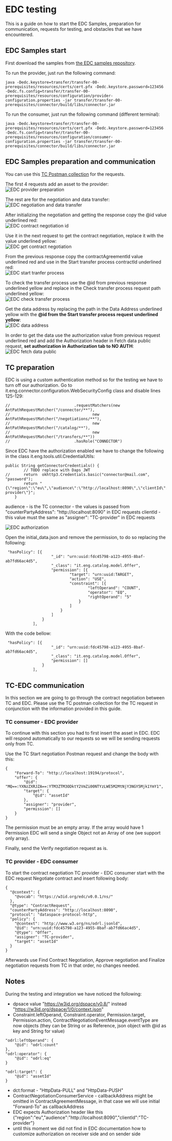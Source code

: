 # EDC testing

This is a guide on how to start the EDC Samples, preparation for communication, requests for testing, and obstacles that we have encountered.

## EDC Samples start

First download the samples from [the EDC samples repository](https://github.com/eclipse-edc/Samples/tree/main).

To run the provider, just run the following command:

```
java -Dedc.keystore=transfer/transfer-00-prerequisites/resources/certs/cert.pfx -Dedc.keystore.password=123456 -Dedc.fs.config=transfer/transfer-00-prerequisites/resources/configuration/provider-configuration.properties -jar transfer/transfer-00-prerequisites/connector/build/libs/connector.jar
```

To run the consumer, just run the following command (different terminal):

```
java -Dedc.keystore=transfer/transfer-00-prerequisites/resources/certs/cert.pfx -Dedc.keystore.password=123456 -Dedc.fs.config=transfer/transfer-00-prerequisites/resources/configuration/consumer-configuration.properties -jar transfer/transfer-00-prerequisites/connector/build/libs/connector.jar
```

## EDC Samples preparation and communication

You can use this [TC Postman collection](https://github.com/Engineering-Research-and-Development/dsp-true-connector/edc-integration/edc-sample.postman_collection.json) for the requests.

The first 4 requests add an asset to the provider:<br/>
![EDC provider preparation](edc-provider-preparation.png)

The rest are for the negotiation and data transfer:<br/>
![EDC negotiation and data transfer](edc-negotiation-and-data-transfer.png)

After initializing the negotiation and getting the response copy the @id value underlined red:<br/>
![EDC contract negotiation id](edc-contract-negotiation-id.png)

Use it in the next request to get the contract negotiation, replace it with the value underlined yellow:<br/>
![EDC get contract negotiation](edc-get-contract-negotiation.png)

From the previous response copy the contractAgreementId value underlined red and use in the Start transfer process contractId underlined red:<br/>
![EDC start tranfer process](edc-start-tranfer-process.png)

To check the transfer process use the @id from previous response underlined yellow and replace in the Check transfer process request path underlined yellow:<br/>
![EDC check transfer process](edc-check-transfer-process.png)

Get the data address by replacing the path in the Data Address underlined yellow with the **@id from the Start transfer process request underlined yellow**:<br/>
![EDC data address](edc-data-address.png)

In order to get the data use the authorization value from previous request underlined red and add the Authorization header in Fetch data public request, **set authorization in Authorization tab to NO AUTH**:<br/>
![EDC fetch data public](edc-fetch-data-public.png)

## TC preparation

EDC is using a custom authentication method so for the testing we have to turn off our authorization. Go to it.eng.connector.configuration.WebSecurityConfig class and disable lines 125-129:

```
//                            .requestMatchers(new AntPathRequestMatcher("/connector/**"),
//                                    new AntPathRequestMatcher("/negotiations/**"),
//                                    new AntPathRequestMatcher("/catalog/**"),
//                                    new AntPathRequestMatcher("/transfers/**"))
//                            .hasRole("CONNECTOR")
```

Since EDC have the authorization enabled we have to change the following in the class it.eng.tools.util.CredentialUtils:

```
public String getConnectorCredentials() {
		// TODO replace with Daps JWT
//		return  okhttp3.Credentials.basic("connector@mail.com", "password");
		return "{\"region\":\"eu\",\"audience\":\"http://localhost:8090\",\"clientId\":\"TC-provider\"}";
	}
```

audience - is the TC connector - the values is passed from  "counterPartyAddress": "http://localhost:8090" in EDC requests
clientId - this value must the same as "assigner": "TC-provider" in EDC requests <br/>

![EDC authorization](edc-authorization.png)


Open the initial_data.json and remove the permission, to do so replacing the following:

```
 "hasPolicy": [{
                    "_id": "urn:uuid:fdc45798-a123-4955-8baf-ab7fd66ac4d5",
                    "_class": "it.eng.catalog.model.Offer",
                    "permission": [{
							"target": "urn:uuid:TARGET",
                            "action": "USE",
                            "constraint": [{
                                    "leftOperand": "COUNT",
                                    "operator": "EQ",
                                    "rightOperand": "5"
                                }
                            ]
                        }
                    ]
                }
            ],
```

With the code bellow:

```
 "hasPolicy": [{
                    "_id": "urn:uuid:fdc45798-a123-4955-8baf-ab7fd66ac4d5",
                    "_class": "it.eng.catalog.model.Offer",
                    "permission": []
                }
            ],
```


## TC-EDC communication

In this section we are going to go through the contract negotiation between TC and EDC. Please use the TC postman collection for the TC request in conjunction with the information provided in this guide.

### TC consumer - EDC provider

To continue with this section you had to first insert the asset in EDC. EDC will respond automatically to our requests so we will be sending requests only from TC.

Use the TC Start negotiation Postman request and change the body with this:

```
{
    "Forward-To": "http://localhost:19194/protocol",
    "offer": {
        "@id": "MQ==:YXNzZXRJZA==:YTM3ZTM3ODktY2VmZi00NTYzLWE5M2MtNjY3NGY5Mjk1YmY1",
        "target": {
            "@id": "assetId"
        },
        "assigner": "provider",
        "permission": []
    }
}
```

The permission must be an empty array. If the array would have 1 Permission EDC will send a single Object not an Array of one (we support only array).

Finally, send the Verify negotiation request as is.

### TC provider - EDC consumer

To start the contract negotiation TC provider - EDC consumer start with the EDC request Negotiate contract and insert following body:

```
{
  "@context": {
    "@vocab": "https://w3id.org/edc/v0.0.1/ns/"
  },
  "@type": "ContractRequest",
  "counterPartyAddress": "http://localhost:8090",
  "protocol": "dataspace-protocol-http",
  "policy": {
    "@context": "http://www.w3.org/ns/odrl.jsonld",
    "@id": "urn:uuid:fdc45798-a123-4955-8baf-ab7fd66ac4d5",
    "@type": "Offer",
    "assigner": "TC-provider",
    "target": "assetId"
  }
}
```

Afterwards use Find Contract Negotiation, Approve negotiation and Finalize negotiation requests from TC in that order, no changes needed.

## Notes

During the testing and integration we have noticed the following:

- dpsace value "https://w3id.org/dspace/v0.8/" instead "https://w3id.org/dspace/1/0/context.json"
- Constraint.leftOperand, Constraint.operator, Permission.target, Permission.action, ContractNegotiationEventMessage.eventType are now objects
(they can be String or as Reference, json object with @id as key and String for value)
 
```
"odrl:leftOperand": {
	"@id": "odrl:count"
},
"odrl:operator": {
	"@id": "odrl:eq"
}
 
"odrl:target": {
	"@id": "assetId"
}
```

- dct:format - "HttpData-PULL" and "HttpData-PUSH"
- ContractNegotiationConsumerService - callbackAddress might be omitted in ContractAgreementMessage, in that case we will use initial "Forward-To" as callbackAddress
- EDC expects Authorization header like this {\"region\":\"eu\",\"audience\":\"http://localhost:8090\",\"clientId\":\"TC-provider\"}
- until this moment we did not find in EDC documentation how to customize authorization on receiver side and on sender side